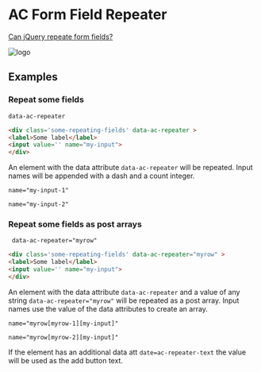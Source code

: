 # AC Form Field Repeater

[Can jQuery repeate form fields?](http://formfieldrepeater.com)

![logo](http://formfieldrepeater.com/wp-content/uploads/2017/11/form-field-repeater.svg)

## Examples

### Repeat some fields

` data-ac-repeater `

```html	
<div class='some-repeating-fields' data-ac-repeater >
<label>Some label</label>
<input value='' name="my-input">
</div>
```
An element with the data attribute ```data-ac-repeater``` will be repeated.
Input names will be appended with a dash and a count integer.

`name="my-input-1"`

`name="my-input-2"`

### Repeat some fields as post arrays

` data-ac-repeater="myrow"`

```html
<div class='some-repeating-fields' data-ac-repeater="myrow" >
<label>Some label</label>
<input value='' name="my-input">
</div>
```
	
An element with the data attribute ```data-ac-repeater```   and a value of any string ```data-ac-repeater="myrow"```  will be repeated as a post array.
Input names use the value of the data attributes to create an array.

`name="myrow[myrow-1][my-input]"`

`name="myrow[myrow-2][my-input]"`


If the element has an additional data att ```date=ac-repeater-text``` the value will be used as the add button text.
